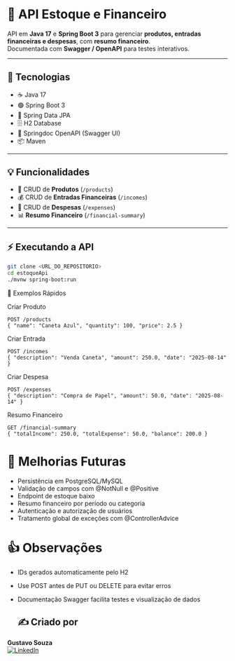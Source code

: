 # 🏢 API Estoque e Financeiro

API em **Java 17** e **Spring Boot 3** para gerenciar **produtos, entradas financeiras e despesas**, com **resumo financeiro**.  
Documentada com **Swagger / OpenAPI** para testes interativos.

---

## 🚀 Tecnologias

- ☕ Java 17  
- 🟢 Spring Boot 3  
- 💾 Spring Data JPA  
- 🗄 H2 Database  
- 📄 Springdoc OpenAPI (Swagger UI)  
- 📦 Maven  

---

## 💡 Funcionalidades

- 🛒 CRUD de **Produtos** (`/products`)  
- 💰 CRUD de **Entradas Financeiras** (`/incomes`)  
- 💸 CRUD de **Despesas** (`/expenses`)  
- 📊 **Resumo Financeiro** (`/financial-summary`)  

---

## ⚡ Executando a API

```bash
git clone <URL_DO_REPOSITORIO>
cd estoqueApi
./mvnw spring-boot:run
```

📝 Exemplos Rápidos

Criar Produto
```
POST /products
{ "name": "Caneta Azul", "quantity": 100, "price": 2.5 }
```

Criar Entrada
```
POST /incomes
{ "description": "Venda Caneta", "amount": 250.0, "date": "2025-08-14" }
```

Criar Despesa
```
POST /expenses
{ "description": "Compra de Papel", "amount": 50.0, "date": "2025-08-14" }
```

Resumo Financeiro
```
GET /financial-summary
{ "totalIncome": 250.0, "totalExpense": 50.0, "balance": 200.0 }
```



# 🔮 Melhorias Futuras


* Persistência em PostgreSQL/MySQL
* Validação de campos com @NotNull e @Positive
* Endpoint de estoque baixo
* Resumo financeiro por período ou categoria
* Autenticação e autorização de usuários
* Tratamento global de exceções com @ControllerAdvice

# 👍 Observações

* IDs gerados automaticamente pelo H2
* Use POST antes de PUT ou DELETE para evitar erros
* Documentação Swagger facilita testes e visualização de dados

  ## ✍️ Criado por

**Gustavo Souza**  
[![LinkedIn](https://img.shields.io/badge/LinkedIn-%230077B5?style=for-the-badge&logo=linkedin&logoColor=white)](https://www.linkedin.com/in/gustavo-souza-521864153/)  
